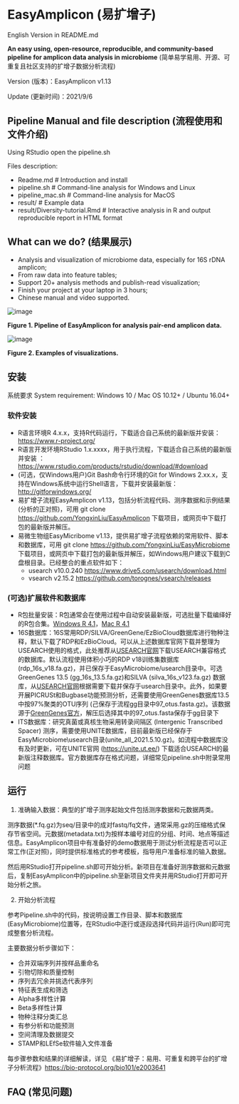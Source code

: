 # EasyAmplicon (易扩增子)

English Version in README.md

**An easy using, open-resource, reproducible, and community-based pipeline for amplicon data analysis in microbiome** (简单易学易用、开源、可重复且社区支持的扩增子数据分析流程)

Version (版本)：EasyAmplicon v1.13

Update (更新时间)：2021/9/6

## Pipeline Manual and file description (流程使用和文件介绍)

Using RStudio open the pipeline.sh

Files description:

- Readme.md # Introduction and install
- pipeline.sh # Command-line analysis for Windows and Linux
- pipeline_mac.sh # Command-line analysis for MacOS
- result/ # Example data
- result/Diversity-tutorial.Rmd # Interactive analysis in R and output reproducible report in HTML format

## What can we do? (结果展示)

- Analysis and visualization of microbiome data, especially for 16S rDNA amplicon;
- From raw data into feature tables;
- Support 20+ analysis methods and publish-read visualization;
- Finish your project at your laptop in 3 hours;
- Chinese manual and video supported.

![image](http://210.75.224.110/Note/R/amplicon/fig1.png)

**Figure 1. Pipeline of EasyAmplicon for analysis pair-end amplicon data.**


![image](http://210.75.224.110/Note/R/amplicon/fig2.png)

**Figure 2. Examples of visualizations.**

## 安装

系统要求 System requirement: Windows 10 / Mac OS 10.12+ / Ubuntu 16.04+

### 软件安装

- R语言环境R 4.x.x，支持R代码运行，下载适合自己系统的最新版并安装：https://www.r-project.org/ 
- R语言开发环境RStudio 1.x.xxxx，用于执行流程，下载适合自己系统的最新版并安装 ：https://www.rstudio.com/products/rstudio/download/#download
- (可选，仅Windows用户)Git Bash命令行环境的Git for Windows 2.xx.x，支持在Windows系统中运行Shell语言，下载并安装最新版：http://gitforwindows.org/
- 易扩增子流程EasyAmplicon v1.13，包括分析流程代码、测序数据和示例结果(分析的正对照)，可用 git clone https://github.com/YongxinLiu/EasyAmplicon 下载项目，或网页中下载打包的最新版并解压。
- 易微生物组EasyMicribome v1.13，提供易扩增子流程依赖的常用软件、脚本和数据库，可用 git clone https://github.com/YongxinLiu/EasyMicrobiome 下载项目，或网页中下载打包的最新版并解压，如Windows用户建议下载到C盘根目录。已经整合的重点软件如下：
    - usearch v10.0.240 https://www.drive5.com/usearch/download.html
    - vsearch v2.15.2 https://github.com/torognes/vsearch/releases

### (可选)扩展软件和数据库

- R包批量安装：R包通常会在使用过程中自动安装最新版，可选批量下载编绎好的R包合集。[Windows R 4.1](http://210.75.224.110/db/R/4.1.zip)，[Mac R 4.1](http://210.75.224.110/db/R/4.1_mac.zip)
- 16S数据库：16S常用RDP/SILVA/GreenGene/EzBioCloud数据库进行物种注释，默认下载了RDP和EzBioCloud。可以从上述数据库官网下载并整理为USEARCH使用的格式，此处推荐从[USEARCH官网](http://www.drive5.com/sintax)下载USEARCH兼容格式的数据库。默认流程使用体积小巧的RDP v18训练集数据库 (rdp_16s_v18.fa.gz)，并已保存于EasyMicrobiome/usearch目录中。可选GreenGenes 13.5 (gg_16s_13.5.fa.gz)和SILVA (silva_16s_v123.fa.gz) 数据库，从[USEARCH官网](http://www.drive5.com/sintax)根据需要下载并保存于usearch目录中。此外，如果要开展PICRUSt和Bugbase功能预测分析，还需要使用GreenGenes数据库13.5中按97%聚类的OTU序列 (己保存于流程gg目录中97_otus.fasta.gz)。该数据源于[GreenGenes官方](ftp://greengenes.microbio.me/greengenes_release)，解压后选择其中的97_otus.fasta保存于gg目录下
- ITS数据库：研究真菌或真核生物采用转录间隔区 (Intergenic Transcribed Spacer) 测序，需要使用UNITE数据库，目前最新版已经保存于EasyMicrobiome\usearch目录(unite_all_2021.5.10.gz)。如流程中数据库没有及时更新，可在UNITE官网 (https://unite.ut.ee/) 下载适合USEARCH的最新版注释数据库。官方数据库存在格式问题，详细常见pipeline.sh中附录常用问题

## 运行

1. 准确输入数据：典型的扩增子测序起始文件包括测序数据和元数据两类。

测序数据(*.fq.gz)为seq/目录中的成对fastq/fq文件，通常采用.gz的压缩格式保存节省空间。元数据(metadata.txt)为按样本编号对应的分组、时间、地点等描述信息。EasyAmplicon项目中有准备好的demo数据用于测试分析流程是否可以正常工作(正对照)，同时提供标准格式的参考模板，指导用户准备标准的输入数据。

然后用RStudio打开pipeline.sh即可开始分析。新项目在准备好测序数据和元数据后，复制EasyAmplicon中的pipeline.sh至新项目文件夹并用RStudio打开即可开始分析之旅。

2. 开始分析流程

参考Pipeline.sh中的代码，按说明设置工作目录、脚本和数据库(EasyMicrobiome)位置等，在RStudio中逐行或逐段选择代码并运行(Run)即可完成整套分析流程。

主要数据分析步骤如下：
- 合并双端序列并按样品重命名
- 引物切除和质量控制
- 序列去冗余并挑选代表序列
- 特征表生成和筛选
- Alpha多样性计算
- Beta多样性计算
- 物种注释分类汇总
- 有参分析和功能预测
- 空间清理及数据提交
- STAMP和LEfSe软件输入文件准备

每步骤参数和结果的详细解读，详见 《易扩增子：易用、可重复和跨平台的扩增子分析流程》https://bio-protocol.org/bio101/e2003641




## FAQ (常见问题)


